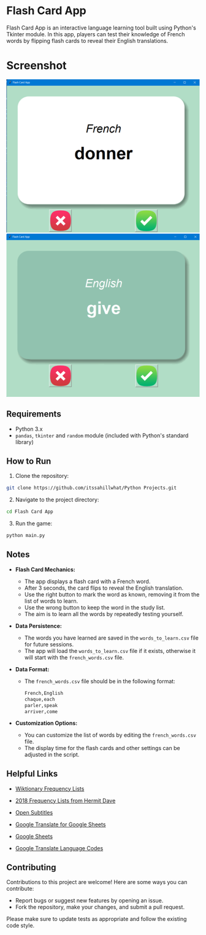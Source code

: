 # Flash Card App
Flash Card App is an interactive language learning tool built using Python's Tkinter module. In this app, players can test their knowledge of French words by flipping flash cards to reveal their English translations.

# Screenshot
<img src="Screenshots/sc-01.png" alt="sc-01 Screenshot"/>
<img src="Screenshots/sc-02.png" alt="sc-02 Screenshot"/>

## Requirements

- Python 3.x
- `pandas`, `tkinter` and `random` module (included with Python's standard library)

## How to Run
1. Clone the repository:
```bash
git clone https://github.com/itssahillwhat/Python Projects.git
```
2. Navigate to the project directory:
```bash
cd Flash Card App
```
3. Run the game:
```bash
python main.py
```

## Notes
* **Flash Card Mechanics:**
    * The app displays a flash card with a French word.
    * After 3 seconds, the card flips to reveal the English translation.
    * Use the right button to mark the word as known, removing it from the list of words to learn.
    * Use the wrong button to keep the word in the study list.
    * The aim is to learn all the words by repeatedly testing yourself.

* **Data Persistence:**
    * The words you have learned are saved in the `words_to_learn.csv` file for future sessions.
    * The app will load the `words_to_learn.csv` file if it exists, otherwise it will start with the `french_words.csv` file.

* **Data Format:**

  * The `french_words.csv` file should be in the following format:
    ```csv
    French,English
    chaque,each
    parler,speak
    arriver,come
    ```
* **Customization Options:**

  * You can customize the list of words by editing the `french_words.csv` file.
  * The display time for the flash cards and other settings can be adjusted in the script.


## Helpful Links

* [Wiktionary Frequency Lists](https://en.wiktionary.org/wiki/Wiktionary:Frequency_lists)

* [2018 Frequency Lists from Hermit Dave](https://github.com/hermitdave/FrequencyWords/tree/master/content/2018)

* [Open Subtitles](https://www.opensubtitles.org/en/search/subs)

* [Google Translate for Google Sheets](https://support.google.com/docs/answer/3093331?hl=en-GB)

* [Google Sheets](https://www.google.co.uk/sheets/about/)

* [Google Translate Language Codes](https://cloud.google.com/translate/docs/languages?hl=en)

## Contributing
Contributions to this project are welcome! Here are some ways you can contribute:

* Report bugs or suggest new features by opening an issue.
* Fork the repository, make your changes, and submit a pull request.

Please make sure to update tests as appropriate and follow the existing code style.
